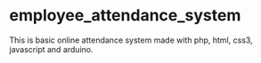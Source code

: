 # employee_attendance_system
This is basic online attendance system made with php, html, css3, javascript and  arduino.
